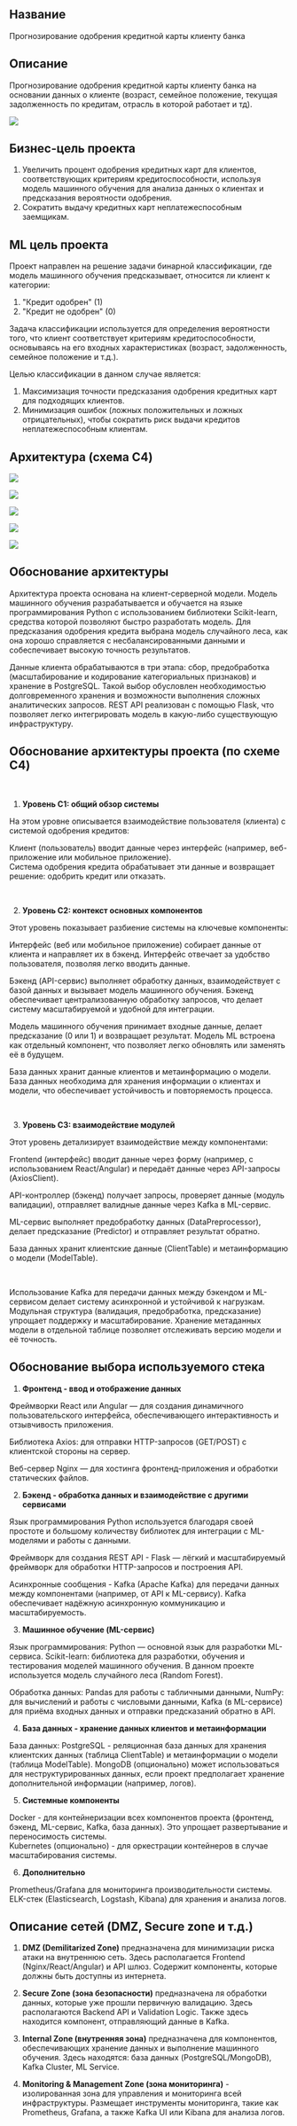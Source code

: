 ## Название  
  
Прогнозирование одобрения кредитной карты клиенту банка 

## Описание  

Прогнозирование одобрения кредитной карты клиенту банка на основании данных о клиенте (возраст, семейное положение, текущая задолженность по кредитам, отрасль в которой работает и тд).

![](images/input-output.png)

## Бизнес-цель проекта
 
1. Увеличить процент одобрения кредитных карт для клиентов, соответствующих критериям кредитоспособности, используя модель машинного обучения для анализа данных о клиентах и предсказания вероятности одобрения. 
2. Сократить выдачу кредитных карт неплатежеспособным заемщикам.

## ML цель проекта  

Проект направлен на решение задачи бинарной классификации, где модель машинного обучения предсказывает, относится ли клиент к категории:
1. "Кредит одобрен" (1)
2. "Кредит не одобрен" (0)

Задача классификации используется для определения вероятности того, что клиент соответствует критериям кредитоспособности, основываясь на его входных характеристиках (возраст, задолженность, семейное положение и т.д.).

Целью классификации в данном случае является:  
1. Максимизация точности предсказания одобрения кредитных карт для подходящих клиентов.  
2. Минимизация ошибок (ложных положительных и ложных отрицательных), чтобы сократить риск выдачи кредитов неплатежеспособным клиентам.

 ## Архитектура (схема C4)

![](images/C1-C4.png)

![](images/C1.png)

![](images/C2.png)

![](images/C3.png)

![](images/C4.png)

## Обоснование архитектуры  

Архитектура проекта основана на клиент-серверной модели. Модель машинного обучения разрабатывается и обучается на языке программирования Python с использованием библиотеки Scikit-learn, средства которой позволяют быстро разработать модель. Для предсказания одобрения кредита выбрана модель случайного леса, как она хорошо справляется с несбалансированными данными и собеспечивает высокую точность результатов.  

Данные клиента обрабатываются в три этапа: сбор, предобработка (масштабирование и кодирование категориальных признаков) и хранение в PostgreSQL. Такой выбор обусловлен необходимостью долговременного хранения и возможности выполнения сложных аналитических запросов. REST API реализован с помощью Flask, что позволяет легко интегрировать модель в какую-либо существующую инфраструктуру.

## Обоснование архитектуры проекта (по схеме C4)  

<br>

1. **Уровень C1: общий обзор системы**

На этом уровне описывается взаимодействие пользователя (клиента) с системой одобрения кредитов:  

Клиент (пользователь) вводит данные через интерфейс (например, веб-приложение или мобильное приложение).  
Система одобрения кредита обрабатывает эти данные и возвращает решение: одобрить кредит или отказать.  

<br>

2. **Уровень C2: контекст основных компонентов**

Этот уровень показывает разбиение системы на ключевые компоненты:  

Интерфейс (веб или мобильное приложение) собирает данные от клиента и направляет их в бэкенд. Интерфейс отвечает за удобство пользователя, позволяя легко вводить данные. 

Бэкенд (API-сервис) выполняет обработку данных, взаимодействует с базой данных и вызывает модель машинного обучения. Бэкенд обеспечивает централизованную обработку запросов, что делает систему масштабируемой и удобной для интеграции.  

Модель машинного обучения принимает входные данные, делает предсказание (0 или 1) и возвращает результат. Модель ML встроена как отдельный компонент, что позволяет легко обновлять или заменять её в будущем.  

База данных хранит данные клиентов и метаинформацию о модели. База данных необходима для хранения информации о клиентах и модели, что обеспечивает устойчивость и повторяемость процесса.  

<br>

3. **Уровень C3: взаимодействие модулей**

Этот уровень детализирует взаимодействие между компонентами:

Frontend (интерфейс) вводит данные через форму (например, с использованием React/Angular) и передаёт данные через API-запросы (AxiosClient).  

API-контроллер (бэкенд) получает запросы, проверяет данные (модуль валидации), отправляет валидные данные через Kafka в ML-сервис.  

ML-сервис выполняет предобработку данных (DataPreprocessor), делает предсказание (Predictor) и отправляет результат обратно. 

База данных хранит клиентские данные (ClientTable) и метаинформацию о модели (ModelTable).

<br>

Использование Kafka для передачи данных между бэкендом и ML-сервисом делает систему асинхронной и устойчивой к нагрузкам. Модульная структура (валидация, предобработка, предсказание) упрощает поддержку и масштабирование. Хранение метаданных модели в отдельной таблице позволяет отслеживать версию модели и её точность.

## Обоснование выбора используемого стека  

1. **Фронтенд - ввод и отображение данных**
  
Фреймворки React или Angular — для создания динамичного пользовательского интерфейса, обеспечивающего интерактивность и отзывчивость приложения.

Библиотека Axios: для отправки HTTP-запросов (GET/POST) с клиентской стороны на сервер.

Веб-сервер Nginx — для хостинга фронтенд-приложения и обработки статических файлов.

2. **Бэкенд - обработка данных и взаимодействие с другими сервисами**

Язык программирования Python используется благодаря своей простоте и большому количеству библиотек для интеграции с ML-моделями и работы с данными.

Фреймворк для создания REST API - Flask — лёгкий и масштабируемый фреймворк для обработки HTTP-запросов и построения API.

Асинхронные сообщения - Kafka (Apache Kafka) для передачи данных между компонентами (например, от API к ML-сервису). Kafka обеспечивает надёжную асинхронную коммуникацию и масштабируемость.

3. **Машинное обучение (ML-сервис)**

Язык программирования: Python — основной язык для разработки ML-сервиса.
Scikit-learn: библиотека для разработки, обучения и тестирования моделей машинного обучения. В данном проекте используется модель случайного леса (Random Forest).

Обработка данных: Pandas для работы с табличными данными, NumPy: для вычислений и работы с числовыми данными, Kafka (в ML-сервисе) для приёма входных данных и отправки предсказаний обратно в API.

4. **База данных - хранение данных клиентов и метаинформации**

База данных: PostgreSQL - реляционная база данных для хранения клиентских данных (таблица ClientTable) и метаинформации о модели (таблица ModelTable). MongoDB (опционально) может использоваться для неструктурированных данных, если проект предполагает хранение дополнительной информации (например, логов).

5. **Системные компоненты**
 
Docker - для контейнеризации всех компонентов проекта (фронтенд, бэкенд, ML-сервис, Kafka, база данных). Это упрощает развертывание и переносимость системы.  
Kubernetes (опционально) - для оркестрации контейнеров в случае масштабирования системы.

6. **Дополнительно**

Prometheus/Grafana для мониторинга производительности системы.  
ELK-стек (Elasticsearch, Logstash, Kibana) для хранения и анализа логов.

## Описание сетей (DMZ, Secure zone и т.д.)  

1. **DMZ (Demilitarized Zone)** предназначена для минимизации риска атаки на внутреннюю сеть. Здесь располагается Frontend (Nginx/React/Angular) и API шлюз. Содержит компоненты, которые должны быть доступны из интернета.

2.	**Secure Zone (зона безопасности)** предназначена ля обработки данных, которые уже прошли первичную валидацию. Здесь располагаются Backend API и Validation Logic. Также здесь находится компонент, отправляющий данные в Kafka.

3.	**Internal Zone (внутренняя зона)** предназначена для компонентов, обеспечивающих хранение данных и выполнение машинного обучения. Здесь находятся: база данных (PostgreSQL/MongoDB), Kafka Cluster, ML Service.

4.	**Monitoring & Management Zone (зона мониторинга)** - изолированная зона для управления и мониторинга всей инфраструктуры. Размещает инструменты мониторинга, такие как Prometheus, Grafana, а также Kafka UI или Kibana для анализа логов.

